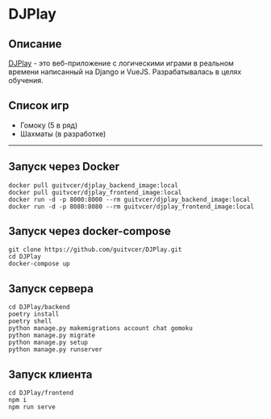 # DJPlay

## Описание
[DJPlay](https://djplay.space/) - это веб-приложение с логическими играми в реальном времени написанный на Django и VueJS. Разрабатывалась в целях обучения.
## Список игр
* Гомоку (5 в ряд)
* Шахматы (в разработке)

___

## Запуск через Docker
    docker pull guitvcer/djplay_backend_image:local
    docker pull guitvcer/djplay_frontend_image:local
    docker run -d -p 8000:8000 --rm guitvcer/djplay_backend_image:local
    docker run -d -p 8080:8080 --rm guitvcer/djplay_frontend_image:local

## Запуск через docker-compose
    git clone https://github.com/guitvcer/DJPlay.git
    cd DJPlay
    docker-compose up

## Запуск сервера
    cd DJPlay/backend
    poetry install
    poetry shell
    python manage.py makemigrations account chat gomoku
    python manage.py migrate
    python manage.py setup
    python manage.py runserver

## Запуск клиента
    cd DJPlay/frontend
    npm i
    npm run serve